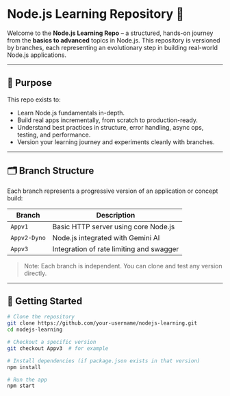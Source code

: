 # Node.js Learning Repository 🚀

Welcome to the **Node.js Learning Repo** – a structured, hands-on journey from the **basics to advanced** topics in Node.js. This repository is versioned by branches, each representing an evolutionary step in building real-world Node.js applications.

---

## 🧠 Purpose

This repo exists to:
- Learn Node.js fundamentals in-depth.
- Build real apps incrementally, from scratch to production-ready.
- Understand best practices in structure, error handling, async ops, testing, and performance.
- Version your learning journey and experiments cleanly with branches.

---

## 🗂️ Branch Structure

Each branch represents a progressive version of an application or concept build:

| Branch      | Description                             |
|-------------|-----------------------------------------|
| `Appv1`     | Basic HTTP server using core Node.js    |
| `Appv2-Dyno`| Node.js integrated with Gemini AI       |
| `Appv3`     | Integration of rate limiting and swagger|

> Note: Each branch is independent. You can clone and test any version directly.

---

## 🔧 Getting Started

```bash
# Clone the repository
git clone https://github.com/your-username/nodejs-learning.git
cd nodejs-learning

# Checkout a specific version
git checkout Appv3  # for example

# Install dependencies (if package.json exists in that version)
npm install

# Run the app
npm start
